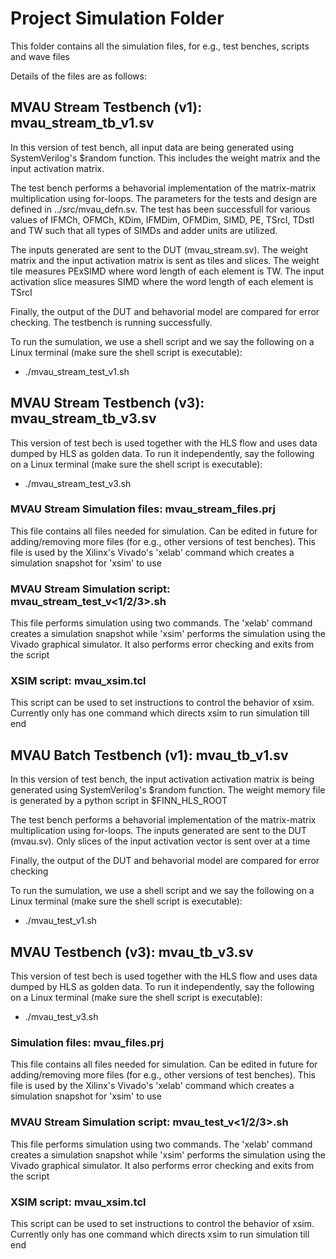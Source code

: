 # Project Simulation Folder
This folder contains all the simulation files, for e.g., test benches,
scripts and wave files

Details of the files are as follows:

## MVAU Stream Testbench (v1): mvau_stream_tb_v1.sv

In this version of test bench, all input data are being generated using
SystemVerilog's $random function. This includes the weight matrix and
the input activation matrix.

The test bench performs a behavorial implementation of the matrix-matrix
multiplication using for-loops. The parameters for the tests and design are
defined in ../src/mvau_defn.sv. The test has been successfull for various values
of IFMCh, OFMCh, KDim, IFMDim, OFMDim, SIMD, PE, TSrcI, TDstI and TW such that
all types of SIMDs and adder units are utilized.

The inputs generated are sent to the DUT (mvau_stream.sv). The weight matrix and
the input activation matrix is sent as tiles and slices. The weight tile
measures PExSIMD where word length of each element is TW. The input activation
slice measures SIMD where the word length of each element is TSrcI

Finally, the output of the DUT and behavorial model are compared for error
checking. The testbench is running successfully.

To run the sumulation, we use a shell script and we say the following on a Linux terminal
(make sure the shell script is executable):

- ./mvau_stream_test_v1.sh

## MVAU Stream Testbench (v3): mvau_stream_tb_v3.sv

This version of test bech is used together with the HLS flow and uses data
dumped by HLS as golden data. To run it independently, say the following on a Linux terminal
(make sure the shell script is executable):

- ./mvau_stream_test_v3.sh

### MVAU Stream Simulation files: mvau_stream_files.prj
This file contains all files needed for simulation. Can be edited in future
for adding/removing more files (for e.g., other versions of test benches).
This file is used by the Xilinx's Vivado's 'xelab' command which creates a
simulation snapshot for 'xsim' to use

### MVAU Stream Simulation script: mvau_stream_test_v<1/2/3>.sh
This file performs simulation using two commands. The 'xelab' command creates
a simulation snapshot while 'xsim' performs the simulation using the Vivado
graphical simulator. It also performs error checking and exits from the script

### XSIM script: mvau_xsim.tcl
This script can be used to set instructions to control the behavior of xsim.
Currently only has one command which directs xsim to run simulation till end

## MVAU Batch Testbench (v1): mvau_tb_v1.sv
In this version of test bench, the input activation activation matrix is
being generated using SystemVerilog's $random function. The weight memory
file is generated by a python script in $FINN_HLS_ROOT

The test bench performs a behavorial implementation of the matrix-matrix
multiplication using for-loops. The inputs generated are sent to the 
DUT (mvau.sv). Only slices of the input activation vector is sent over at a time

Finally, the output of the DUT and behavorial model are compared for error
checking

To run the sumulation, we use a shell script and we say the following on a Linux terminal 
(make sure the shell script is executable):

- ./mvau_test_v1.sh

## MVAU Testbench (v3): mvau_tb_v3.sv

This version of test bech is used together with the HLS flow and uses data
dumped by HLS as golden data. To run it independently, say the following on a Linux terminal
(make sure the shell script is executable):

- ./mvau_test_v3.sh

### Simulation files: mvau_files.prj
This file contains all files needed for simulation. Can be edited in future
for adding/removing more files (for e.g., other versions of test benches).
This file is used by the Xilinx's Vivado's 'xelab' command which creates a
simulation snapshot for 'xsim' to use

### MVAU Stream Simulation script: mvau_test_v<1/2/3>.sh
This file performs simulation using two commands. The 'xelab' command creates
a simulation snapshot while 'xsim' performs the simulation using the Vivado
graphical simulator. It also performs error checking and exits from the script

### XSIM script: mvau_xsim.tcl
This script can be used to set instructions to control the behavior of xsim.
Currently only has one command which directs xsim to run simulation till end
